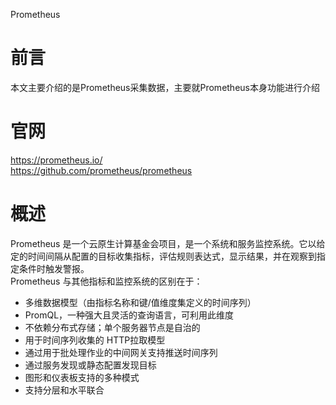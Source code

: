 Prometheus
# 前言
本文主要介绍的是Prometheus采集数据，主要就Prometheus本身功能进行介绍
# 官网
https://prometheus.io/  
https://github.com/prometheus/prometheus
# 概述
Prometheus 是一个云原生计算基金会项目，是一个系统和服务监控系统。它以给定的时间间隔从配置的目标收集指标，评估规则表达式，显示结果，并在观察到指定条件时触发警报。  
Prometheus 与其他指标和监控系统的区别在于：
* 多维数据模型（由指标名称和键/值维度集定义的时间序列）
* PromQL，一种强大且灵活的查询语言，可利用此维度
* 不依赖分布式存储；单个服务器节点是自治的
* 用于时间序列收集的 HTTP拉取模型
* 通过用于批处理作业的中间网关支持推送时间序列
* 通过服务发现或静态配置发现目标
* 图形和仪表板支持的多种模式
* 支持分层和水平联合

